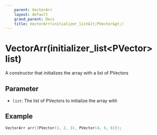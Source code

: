 ```yaml
---
    parent: VectorArr
    layout: default
    grand_parent: Docs
    title: VectorArr(initializer_list&lt;PVector&gt;)
---
```

# VectorArr(initializer_list&lt;PVector&gt; list)
A constructor that initializes the array with a list of PVectors

## Parameter
- `list`: The list of PVectors to initialize the array with

## Example
```cpp
VectorArr arr({PVector(1, 2, 3), PVector(4, 5, 6)});
```